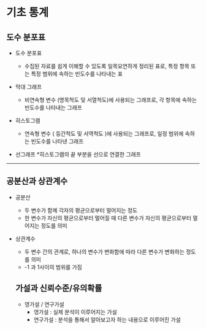 # 기초 통계

## 도수 분포표

- 도수 분포표
  * 수집된 자료를 쉽게 이해할 수 있도록 일목요연하게 정리된 표로,
    특정 항목 또는 특정 범위에 속하는 빈도수를 나타내는 표

- 막대 그래프
  * 비연속형 변수 (명목척도 및 서열척도)에 사용되는 그래프로, 각 항목에 속하는 빈도수를 나타내는 그래프
  
- 히스토그램
  * 연속형 변수 ( 등간척도 및 서역척도 )에 사용되는 그래프로, 일정 범위에 속하는 빈도수를 나타낸 그래프

- 선그래프
  *히스토그램의 끝 부분을 선으로 연결한 그래프
  
<hr/>  

## 공분산과 상관계수

- 공분산
  + 두 변수가 함께 각자의 평균으로부터 멀어지는 정도
  + 한 변수가 자신의 평균으로부터 멀어질 때 다른 변수가 자신의 평균으로부터 멀어지는 정도를 의미

- 상관계수
  + 두 변수 간의 관계로, 하나의 변수가 변화함에 따라 다른 변수가 변화하는 정도를 의미
  + -1 과 1사이의 범위를 가짐
  
  ## 가설과 신뢰수준/유의확률 
  
  - 영가설 / 연구가설
    + 영가설 : 실제 분석이 이루어지는 가설
    + 연구가설 : 분석을 통해서 알아보고자 하는 내용으로 이루어진 가설
  
  
